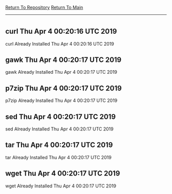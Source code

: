 [Return To Repository](https://github.com/deathbybandaid/piholeparser/)
[Return To Main](https://github.com/deathbybandaid/piholeparser/blob/master/RecentRunLogs/Mainlog.md)
____________________________________
# 
## curl Thu Apr 4 00:20:16 UTC 2019
curl Already Installed Thu Apr 4 00:20:16 UTC 2019
## gawk Thu Apr 4 00:20:17 UTC 2019
gawk Already Installed Thu Apr 4 00:20:17 UTC 2019
## p7zip Thu Apr 4 00:20:17 UTC 2019
p7zip Already Installed Thu Apr 4 00:20:17 UTC 2019
## sed Thu Apr 4 00:20:17 UTC 2019
sed Already Installed Thu Apr 4 00:20:17 UTC 2019
## tar Thu Apr 4 00:20:17 UTC 2019
tar Already Installed Thu Apr 4 00:20:17 UTC 2019
## wget Thu Apr 4 00:20:17 UTC 2019
wget Already Installed Thu Apr 4 00:20:17 UTC 2019
